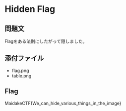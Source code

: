 # Hidden Flag

## 問題文
Flagをある法則にしたがって隠しました。

## 添付ファイル
- flag.png
- table.png

## Flag
MaidakeCTF{We_can_hide_various_things_in_the_image}